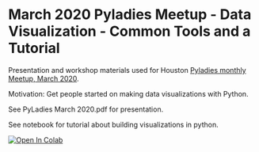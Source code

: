 # March 2020 Pyladies Meetup - Data Visualization - Common Tools and a Tutorial

Presentation and workshop materials used for Houston [Pyladies monthly Meetup, March 2020](https://www.meetup.com/Houston_PyLadies/events/dwqdlrybcfbnb/).

Motivation: 
Get people started on making data visualizations with Python. 

See PyLadies March 2020.pdf for presentation.

See notebook for tutorial about building visualizations in python. 

[![Open In Colab](https://colab.research.google.com/assets/colab-badge.svg)](https://colab.research.google.com/drive/132SOwkAcwfhJY5XEJmnvIXNeaOtajWcB)
